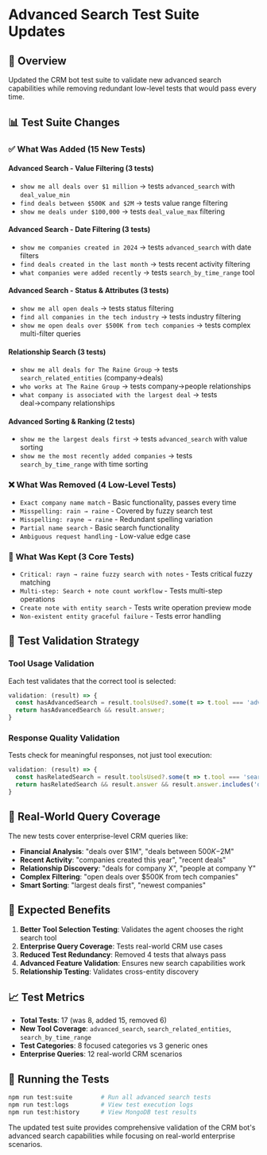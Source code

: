 # Advanced Search Test Suite Updates

## 🎯 Overview
Updated the CRM bot test suite to validate new advanced search capabilities while removing redundant low-level tests that would pass every time.

## 📊 Test Suite Changes

### ✅ **What Was Added (15 New Tests)**

#### **Advanced Search - Value Filtering (3 tests)**
- `show me all deals over $1 million` → tests `advanced_search` with `deal_value_min`
- `find deals between $500K and $2M` → tests value range filtering  
- `show me deals under $100,000` → tests `deal_value_max` filtering

#### **Advanced Search - Date Filtering (3 tests)**
- `show me companies created in 2024` → tests `advanced_search` with date filters
- `find deals created in the last month` → tests recent activity filtering
- `what companies were added recently` → tests `search_by_time_range` tool

#### **Advanced Search - Status & Attributes (3 tests)**
- `show me all open deals` → tests status filtering
- `find all companies in the tech industry` → tests industry filtering
- `show me open deals over $500K from tech companies` → tests complex multi-filter queries

#### **Relationship Search (3 tests)**
- `show me all deals for The Raine Group` → tests `search_related_entities` (company→deals)
- `who works at The Raine Group` → tests company→people relationships
- `what company is associated with the largest deal` → tests deal→company relationships

#### **Advanced Sorting & Ranking (2 tests)**
- `show me the largest deals first` → tests `advanced_search` with value sorting
- `show me the most recently added companies` → tests `search_by_time_range` with time sorting

### ❌ **What Was Removed (4 Low-Level Tests)**
- `Exact company name match` - Basic functionality, passes every time
- `Misspelling: rain → raine` - Covered by fuzzy search test
- `Misspelling: rayne → raine` - Redundant spelling variation
- `Partial name search` - Basic search functionality
- `Ambiguous request handling` - Low-value edge case

### 🔄 **What Was Kept (3 Core Tests)**
- `Critical: rayn → raine fuzzy search with notes` - Tests critical fuzzy matching
- `Multi-step: Search + note count workflow` - Tests multi-step operations
- `Create note with entity search` - Tests write operation preview mode
- `Non-existent entity graceful failure` - Tests error handling

## 🧪 **Test Validation Strategy**

### **Tool Usage Validation**
Each test validates that the correct tool is selected:
```javascript
validation: (result) => {
  const hasAdvancedSearch = result.toolsUsed?.some(t => t.tool === 'advanced_search');
  return hasAdvancedSearch && result.answer;
}
```

### **Response Quality Validation**
Tests check for meaningful responses, not just tool execution:
```javascript
validation: (result) => {
  const hasRelatedSearch = result.toolsUsed?.some(t => t.tool === 'search_related_entities');
  return hasRelatedSearch && result.answer && result.answer.includes('deal');
}
```

## 🎯 **Real-World Query Coverage**

The new tests cover enterprise-level CRM queries like:
- **Financial Analysis**: "deals over $1M", "deals between $500K-$2M"
- **Recent Activity**: "companies created this year", "recent deals"
- **Relationship Discovery**: "deals for company X", "people at company Y"
- **Complex Filtering**: "open deals over $500K from tech companies"
- **Smart Sorting**: "largest deals first", "newest companies"

## 🚀 **Expected Benefits**

1. **Better Tool Selection Testing**: Validates the agent chooses the right search tool
2. **Enterprise Query Coverage**: Tests real-world CRM use cases
3. **Reduced Test Redundancy**: Removed 4 tests that always pass
4. **Advanced Feature Validation**: Ensures new search capabilities work
5. **Relationship Testing**: Validates cross-entity discovery

## 📈 **Test Metrics**
- **Total Tests**: 17 (was 8, added 15, removed 6)
- **New Tool Coverage**: `advanced_search`, `search_related_entities`, `search_by_time_range`
- **Test Categories**: 8 focused categories vs 3 generic ones
- **Enterprise Queries**: 12 real-world CRM scenarios

## 🔧 **Running the Tests**
```bash
npm run test:suite        # Run all advanced search tests
npm run test:logs         # View test execution logs  
npm run test:history      # View MongoDB test results
```

The updated test suite provides comprehensive validation of the CRM bot's advanced search capabilities while focusing on real-world enterprise scenarios.